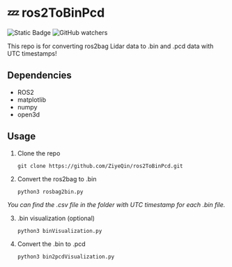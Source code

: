 # :zzz: ros2ToBinPcd

![Static Badge](https://img.shields.io/badge/Repo-ros2BinPcd-royalblue)
![GitHub watchers](https://img.shields.io/github/watchers/ZiyeQin/ros2ToBinPcd)

This repo is for converting ros2bag Lidar data to .bin and .pcd data with UTC timestamps!

## Dependencies
- ROS2
- matplotlib
- numpy
- open3d

## Usage
1. Clone the repo
   
   `git clone https://github.com/ZiyeQin/ros2ToBinPcd.git`

3. Convert the ros2bag to .bin
   
   `python3 rosbag2bin.py`

*You can find the .csv file in the folder with UTC timestamp for each .bin file.*

3. .bin visualization (optional)
   
   `python3 binVisualization.py`

5. Convert the .bin to .pcd
   
   `python3 bin2pcdVisualization.py`
